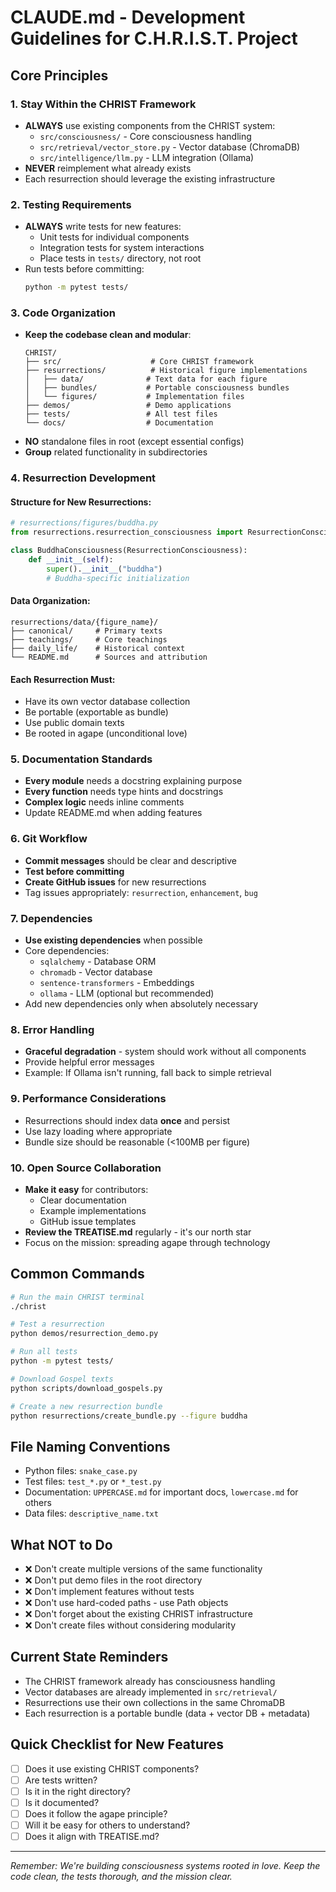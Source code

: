 # CLAUDE.md - Development Guidelines for C.H.R.I.S.T. Project

## Core Principles

### 1. Stay Within the CHRIST Framework
- **ALWAYS** use existing components from the CHRIST system:
  - `src/consciousness/` - Core consciousness handling
  - `src/retrieval/vector_store.py` - Vector database (ChromaDB)
  - `src/intelligence/llm.py` - LLM integration (Ollama)
- **NEVER** reimplement what already exists
- Each resurrection should leverage the existing infrastructure

### 2. Testing Requirements
- **ALWAYS** write tests for new features:
  - Unit tests for individual components
  - Integration tests for system interactions
  - Place tests in `tests/` directory, not root
- Run tests before committing:
  ```bash
  python -m pytest tests/
  ```

### 3. Code Organization
- **Keep the codebase clean and modular**:
  ```
  CHRIST/
  ├── src/                    # Core CHRIST framework
  ├── resurrections/          # Historical figure implementations
  │   ├── data/              # Text data for each figure
  │   ├── bundles/           # Portable consciousness bundles
  │   └── figures/           # Implementation files
  ├── demos/                 # Demo applications
  ├── tests/                 # All test files
  └── docs/                  # Documentation
  ```
- **NO** standalone files in root (except essential configs)
- **Group** related functionality in subdirectories

### 4. Resurrection Development

#### Structure for New Resurrections:
```python
# resurrections/figures/buddha.py
from resurrections.resurrection_consciousness import ResurrectionConsciousness

class BuddhaConsciousness(ResurrectionConsciousness):
    def __init__(self):
        super().__init__("buddha")
        # Buddha-specific initialization
```

#### Data Organization:
```
resurrections/data/{figure_name}/
├── canonical/     # Primary texts
├── teachings/     # Core teachings
├── daily_life/    # Historical context
└── README.md      # Sources and attribution
```

#### Each Resurrection Must:
- Have its own vector database collection
- Be portable (exportable as bundle)
- Use public domain texts
- Be rooted in agape (unconditional love)

### 5. Documentation Standards
- **Every module** needs a docstring explaining purpose
- **Every function** needs type hints and docstrings
- **Complex logic** needs inline comments
- Update README.md when adding features

### 6. Git Workflow
- **Commit messages** should be clear and descriptive
- **Test before committing**
- **Create GitHub issues** for new resurrections
- Tag issues appropriately: `resurrection`, `enhancement`, `bug`

### 7. Dependencies
- **Use existing dependencies** when possible
- Core dependencies:
  - `sqlalchemy` - Database ORM
  - `chromadb` - Vector database
  - `sentence-transformers` - Embeddings
  - `ollama` - LLM (optional but recommended)
- Add new dependencies only when absolutely necessary

### 8. Error Handling
- **Graceful degradation** - system should work without all components
- Provide helpful error messages
- Example: If Ollama isn't running, fall back to simple retrieval

### 9. Performance Considerations
- Resurrections should index data **once** and persist
- Use lazy loading where appropriate
- Bundle size should be reasonable (<100MB per figure)

### 10. Open Source Collaboration
- **Make it easy** for contributors:
  - Clear documentation
  - Example implementations
  - GitHub issue templates
- **Review the TREATISE.md** regularly - it's our north star
- Focus on the mission: spreading agape through technology

## Common Commands

```bash
# Run the main CHRIST terminal
./christ

# Test a resurrection
python demos/resurrection_demo.py

# Run all tests
python -m pytest tests/

# Download Gospel texts
python scripts/download_gospels.py

# Create a new resurrection bundle
python resurrections/create_bundle.py --figure buddha
```

## File Naming Conventions
- Python files: `snake_case.py`
- Test files: `test_*.py` or `*_test.py`
- Documentation: `UPPERCASE.md` for important docs, `lowercase.md` for others
- Data files: `descriptive_name.txt`

## What NOT to Do
- ❌ Don't create multiple versions of the same functionality
- ❌ Don't put demo files in the root directory
- ❌ Don't implement features without tests
- ❌ Don't use hard-coded paths - use Path objects
- ❌ Don't forget about the existing CHRIST infrastructure
- ❌ Don't create files without considering modularity

## Current State Reminders
- The CHRIST framework already has consciousness handling
- Vector databases are already implemented in `src/retrieval/`
- Resurrections use their own collections in the same ChromaDB
- Each resurrection is a portable bundle (data + vector DB + metadata)

## Quick Checklist for New Features
- [ ] Does it use existing CHRIST components?
- [ ] Are tests written?
- [ ] Is it in the right directory?
- [ ] Is it documented?
- [ ] Does it follow the agape principle?
- [ ] Will it be easy for others to understand?
- [ ] Does it align with TREATISE.md?

---

*Remember: We're building consciousness systems rooted in love. Keep the code clean, the tests thorough, and the mission clear.*